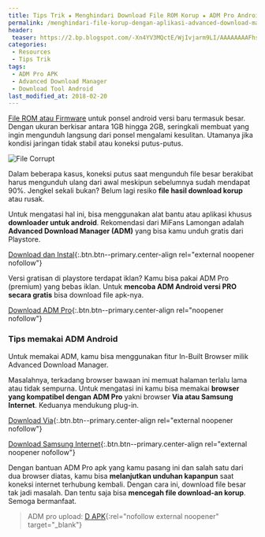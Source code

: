 ```yaml
---
title: Tips Trik ★ Menghindari Download File ROM Korup ★ ADM Pro Android
permalink: /menghindari-file-korup-dengan-aplikasi-advanced-download-manager
header:
 teaser: https://2.bp.blogspot.com/-Xn4YV3MQctE/WjIvjarm9LI/AAAAAAAAFhs/jkHjv0BSbLsyKV8O0blfojyW8BE8VJGGQCLcBGAs/w600-h300-c/corrupt-147974.jpg 
categories:
 - Resources
 - Tips Trik
tags:
 - ADM Pro APK
 - Advanced Download Manager
 - Download Tool Android
last_modified_at: 2018-02-20
---
```


[File ROM atau Firmware](/penjelasan-mengenai-rom-android) untuk ponsel android versi baru termasuk besar. Dengan ukuran berkisar antara 1GB hingga 2GB, seringkali membuat yang ingin mengunduh langsung dari ponsel mengalami kesulitan. Utamanya jika kondisi jaringan tidak stabil atau koneksi putus-putus.

![File Corrupt](https://2.bp.blogspot.com/-Xn4YV3MQctE/WjIvjarm9LI/AAAAAAAAFhs/jkHjv0BSbLsyKV8O0blfojyW8BE8VJGGQCLcBGAs/s600/corrupt-147974.jpg)
 
Dalam beberapa kasus, koneksi putus saat mengunduh file besar berakibat harus mengunduh ulang dari awal meskipun sebelumnya sudah mendapat 90%. Jengkel sekali bukan? Belum lagi resiko **file hasil download korup** atau rusak.

Untuk mengatasi hal ini, bisa menggunakan alat bantu atau aplikasi khusus **downloader untuk android**. Rekomendasi dari MiFans Lamongan adalah **Advanced Download Manager (ADM)** yang bisa kamu unduh gratis dari Playstore.

[Download dan Instal](https://play.google.com/store/apps/details?id=com.dv.adm){:.btn.btn--primary.center-align rel="external noopener nofollow"}

Versi gratisan di playstore terdapat iklan? Kamu bisa pakai ADM Pro (premium) yang bebas iklan. Untuk **mencoba ADM Android versi PRO secara gratis** bisa download file apk-nya.

[Download ADM Pro](/dl/pcloud?code=XZxHYL7ZHkaFFgWmAKQY5QB1ConyaREqdCo7&size=2MB&name=dapk.ga_ADMpro460.apk){:.btn.btn--primary.center-align rel="noopener nofollow"}

### Tips memakai ADM Android

Untuk memakai ADM, kamu bisa menggunakan fitur In-Built Browser milik Advanced Download Manager.

Masalahnya, terkadang browser bawaan ini memuat halaman terlalu lama atau tidak sempurna. Untuk mengatasi ini kamu bisa memakai **browser yang kompatibel dengan ADM Pro** yakni browser **Via atau Samsung Internet**. Keduanya mendukung plug-in.

[Download Via](/ttps://play.google.com/store/apps/details?id=mark.via.gp){:.btn.btn--primary.center-align rel="external noopener nofollow"}

[Download Samsung Internet](https://play.google.com/store/apps/details?id=com.sec.android.app.sbrowser){:.btn.btn--primary.center-align rel="external noopener nofollow"}

Dengan bantuan ADM Pro apk yang kamu pasang ini dan salah satu dari dua browser diatas, kamu bisa **melanjutkan unduhan kapanpun** saat koneksi internet terhubung kembali. Dengan cara ini, download file besar tak jadi masalah. Dan tentu saja bisa **mencegah file download-an korup**. Semoga bermanfaat.

> ADM pro upload: [D APK](https://www.dapk.ga){:rel="nofollow external noopener" target="_blank"}
